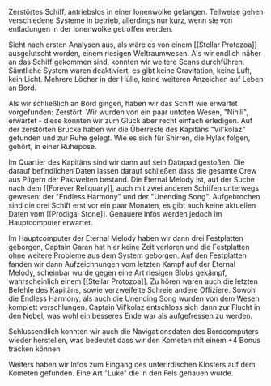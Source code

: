 
Zerstörtes Schiff, antriebslos in einer Ionenwolke gefangen.
Teilweise gehen verschiedene Systeme in betrieb, allerdings nur kurz, wenn sie von entladungen in der Ionenwolke getroffen werden.

Sieht nach ersten Analysen aus, als wäre es von einem [[Stellar Protozoa]] ausgelutscht worden, einem riesigen Weltraumwesen.
Als wir endlich näher an das Schiff gekommen sind, konnten wir weitere Scans durchführen. Sämtliche System waren deaktiviert, es gibt keine Gravitation, keine Luft, kein Licht. Mehrere Löcher in der Hülle, keine weiteren Anzeichen auf Leben an Bord.

Als wir schließlich an Bord gingen, haben wir das Schiff wie erwartet vorgefunden: Zerstört.
Wir wurden von ein paar untoten Wesen, "Nihili", erwartet - diese konnten wir zum Glück aber recht einfach erledigen.
Auf der zerstörten Brücke haben wir die Überreste des Kapitäns "Vil'kolaz" gefunden und zur Ruhe gelegt. Wie es sich für Shirren, die Hylax folgen, gehört, in einer Ruhepose.

Im Quartier des Kapitäns sind wir dann auf sein Datapad gestoßen. Die darauf befindlichen Daten lassen darauf schließen dass die gesamte Crew aus Pilgern der Paktwelten bestand. Die Eternal Melody ist, auf der Suche nach dem [[Forever Reliquary]], auch mit zwei anderen Schiffen unterwegs gewesen: der "Endless Harmony" und der "Unending Song". Aufgebrochen sind die drei Schiff erst vor ein paar Monaten, es gibt auch keine aktuellen Daten vom [[Prodigal Stone]].
Genauere Infos werden jedoch im Hauptcomputer erwartet.

Im Hauptcomputer der Eternal Melody haben wir dann drei Festplatten geborgen, Captain Garan hat hier keine Zeit verloren und die Festplatten ohne weitere Probleme aus dem System geborgen.
Auf den Festplatten fanden wir dann Aufzeichnungen vom letzten Kampf auf der Eternal Melody, scheinbar wurde gegen eine Art riesigen Blobs gekämpf, wahrscheinlich einem [[Stellar Protozoa]]. Zu hören waren auch die letzten Befehle des Kapitäns, sowie verzweifelte Schreie andere Offiziere. Sowohl die Endless Harmony, als auch die Unending Song wurden von dem Wesen komplett verschlungen. Captain Vil'kolaz entschloss sich dann zur Flucht in den Nebel, was wohl ein besseres Ende war als aufgefressen zu werden.

Schlussendlich konnten wir auch die Navigationsdaten des Bordcomputers wieder herstellen, was bedeutet dass wir den Kometen mit einem +4 Bonus tracken können.

Weiters haben wir Infos zum Eingang des unterirdischen Klosters auf dem Kometen gefunden. Eine Art "Luke" die in den Fels gehauen wurde.